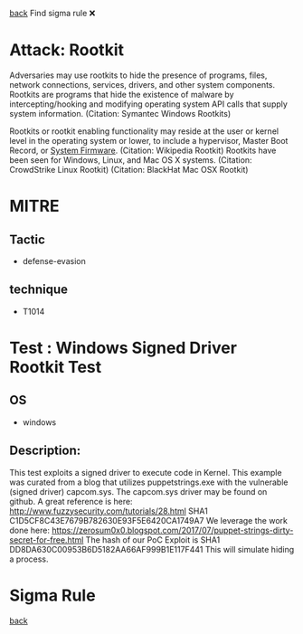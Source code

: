 
[back](../index.md)
Find sigma rule :x: 

# Attack: Rootkit 

Adversaries may use rootkits to hide the presence of programs, files, network connections, services, drivers, and other system components. Rootkits are programs that hide the existence of malware by intercepting/hooking and modifying operating system API calls that supply system information. (Citation: Symantec Windows Rootkits) 

Rootkits or rootkit enabling functionality may reside at the user or kernel level in the operating system or lower, to include a hypervisor, Master Boot Record, or [System Firmware](https://attack.mitre.org/techniques/T1542/001). (Citation: Wikipedia Rootkit) Rootkits have been seen for Windows, Linux, and Mac OS X systems. (Citation: CrowdStrike Linux Rootkit) (Citation: BlackHat Mac OSX Rootkit)

# MITRE
## Tactic
  - defense-evasion


## technique
  - T1014


# Test : Windows Signed Driver Rootkit Test
## OS
  - windows


## Description:
This test exploits a signed driver to execute code in Kernel.
This example was curated from a blog that utilizes puppetstrings.exe with the vulnerable (signed driver) capcom.sys. 
The capcom.sys driver may be found on github. A great reference is here: http://www.fuzzysecurity.com/tutorials/28.html
SHA1 C1D5CF8C43E7679B782630E93F5E6420CA1749A7
We leverage the work done here:
https://zerosum0x0.blogspot.com/2017/07/puppet-strings-dirty-secret-for-free.html
The hash of our PoC Exploit is
SHA1 DD8DA630C00953B6D5182AA66AF999B1E117F441
This will simulate hiding a process.


# Sigma Rule


[back](../index.md)
